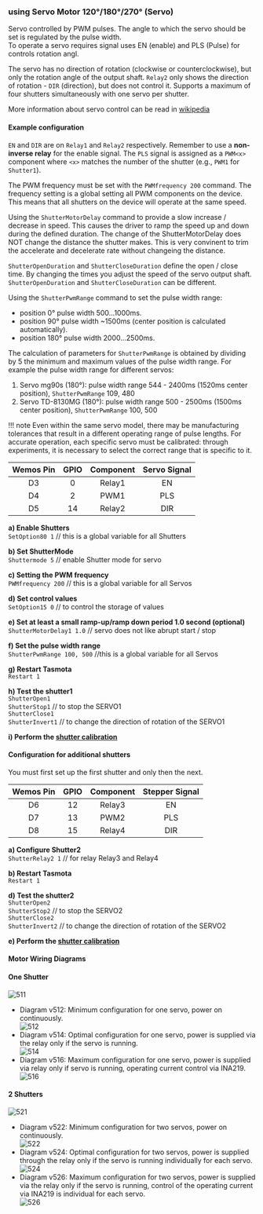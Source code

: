 
### using Servo Motor 120°/180°/270° (Servo)
Servo controlled by PWM pulses. The angle to which the servo should be set is regulated by the pulse width.  
To operate a servo requires signal uses EN (enable) and PLS (Pulse) for controls rotation angl. 

The servo has no direction of rotation (clockwise or counterclockwise), but only the rotation angle of the output shaft. `Relay2` only shows the direction of rotation - `DIR` (direction), but does not control it. Supports a maximum of four shutters simultaneously with one servo per shutter.  

More information about servo control can be read in [wikipedia](https://en.wikipedia.org/wiki/Servo_control) 

#### Example configuration  
`EN` and `DIR` are on `Relay1` and `Relay2` respectively. Remember to use a **non-inverse relay** for the enable signal.
The `PLS` signal is assigned as a `PWM<x>` component where `<x>` matches the number of the shutter (e.g., `PWM1` for `Shutter1`).

The PWM frequency must be set with the `PWMfrequency 200` command. The frequency setting is a global setting all PWM components on the device. This means that all shutters on the device will operate at the same speed.

Using the `ShutterMotorDelay` command to provide a slow increase / decrease in speed. This causes the driver to ramp the speed up and down during the defined duration. The change of the ShutterMotorDelay does NOT change the distance the shutter makes. This is very convinent to trim the accelerate and decelerate rate without changeing the distance.

`ShutterOpenDuration` and `ShutterCloseDuration` define the open / close time. By changing the times you adjust the speed of the servo output shaft. `ShutterOpenDuration` and `ShutterCloseDuration` can be different.

Using the `ShutterPwmRange` command to set the pulse width range:
 - position 0° pulse width 500...1000ms.
 - position 90° pulse width ~1500ms (center position is calculated automatically).
 - position 180° pulse width 2000...2500ms.

The calculation of parameters for `ShutterPwmRange` is obtained by dividing by 5 the minimum and maximum values of the pulse width range. 
For example the pulse width range for different servos:
1. Servo mg90s (180°): pulse width range 544 - 2400ms (1520ms center position), `ShutterPwmRange` 109, 480
2. Servo TD-8130MG (180°): pulse width range 500 - 2500ms (1500ms center position), `ShutterPwmRange` 100, 500

!!! note 
    Even within the same servo model, there may be manufacturing tolerances that result in a different operating range of pulse lengths. For accurate operation, each specific servo must be calibrated: through experiments, it is necessary to select the correct range that is specific to it. 

Wemos Pin|GPIO|Component|Servo Signal
:-:|:-:|:-:|:-:
D3|0|Relay1|EN
D4|2|PWM1|PLS
D5|14|Relay2|DIR

**a) Enable Shutters**  
   `SetOption80 1`   // this is a global variable for all Shutters 

**b) Set ShutterMode**  
   `Shuttermode 5`   // enable Shutter mode for servo 

**c) Setting the PWM frequency**  
   `PWMfrequency 200`   // this is a global variable for all Servos  

**d) Set control values**  
   `SetOption15 0`  // to control the storage of values

**e) Set at least a small ramp-up/ramp down period 1.0 second (optional)**  
   `ShutterMotorDelay1 1.0`  // servo does not like abrupt start / stop

**f) Set the pulse width range**  
   `ShutterPwmRange 100, 500`  //this is a global variable for all Servos

**g) Restart Tasmota**  
   `Restart 1`

**h) Test the shutter1**  
   `ShutterOpen1`   
   `ShutterStop1`      // to stop the SERVO1  
   `ShutterClose1`  
   `ShutterInvert1`    // to change the direction of rotation of the SERVO1  

**i) Perform the [shutter calibration](Blinds-and-Shutters.md#calibration)**    

#### Configuration for additional shutters  
You must first set up the first shutter and only then the next.  

Wemos Pin|GPIO|Component|Stepper Signal
:-:|:-:|:-:|:-:
D6|12|Relay3|EN
D7|13|PWM2|PLS
D8|15|Relay4|DIR


**a) Configure Shutter2**  
  `ShutterRelay2 1`   // for relay Relay3 and Relay4  

**b) Restart Tasmota**  
  `Restart 1`

**d) Test the shutter2**  
  `ShutterOpen2`  
  `ShutterStop2`     // to stop the SERVO2  
  `ShutterClose2`  
  `ShutterInvert2`   // to change the direction of rotation of the SERVO2  

**e) Perform the [shutter calibration](Blinds-and-Shutters.md#calibration)**    


#### Motor Wiring Diagrams  
#### One Shutter  
![511](https://raw.githubusercontent.com/TrDA-hab/Projects/master/Servo%2BESP8266/Servo-511.jpg)
- Diagram v512: Minimum configuration for one servo, power on continuously.  
![512](https://github.com/TrDA-hab/Projects/raw/master/Servo%2BESP8266/Servo-512.jpg)
- Diagram v514: Optimal configuration for one servo, power is supplied via the relay only if the servo is running.  
![514](https://github.com/TrDA-hab/Projects/raw/master/Servo%2BESP8266/Servo-514.jpg)
- Diagram v516: Maximum configuration for one servo, power is supplied via relay only if servo is running, operating current control via INA219.  
![516](https://github.com/TrDA-hab/Projects/raw/master/Servo%2BESP8266/Servo-516.jpg)

#### 2 Shutters  
![521](https://github.com/TrDA-hab/Projects/raw/master/Servo%2BESP8266/Servo-521.jpg)
- Diagram v522: Minimum configuration for two servos, power on continuously.  
![522](https://github.com/TrDA-hab/Projects/raw/master/Servo%2BESP8266/Servo-522.jpg)
- Diagram v524: Optimal configuration for two servos, power is supplied through the relay only if the servo is running individually for each servo.  
![524](https://github.com/TrDA-hab/Projects/raw/master/Servo%2BESP8266/Servo-524.jpg)
- Diagram v526: Maximum configuration for two servos, power is supplied via the relay only if the servo is running, control of the operating current via INA219 is individual for each servo.  
![526](https://github.com/TrDA-hab/Projects/raw/master/Servo%2BESP8266/Servo-526.jpg)
